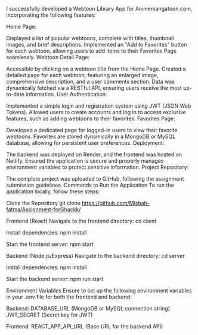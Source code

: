 I successfully developed a Webtoon Library App for Animemangatoon.com, incorporating the following features:

Home Page:

Displayed a list of popular webtoons, complete with titles, thumbnail images, and brief descriptions.
Implemented an "Add to Favorites" button for each webtoon, allowing users to add items to their Favorites Page seamlessly.
Webtoon Detail Page:

Accessible by clicking on a webtoon title from the Home Page.
Created a detailed page for each webtoon, featuring an enlarged image, comprehensive description, and a user comments section.
Data was dynamically fetched via a RESTful API, ensuring users receive the most up-to-date information.
User Authentication:

Implemented a simple login and registration system using JWT (JSON Web Tokens).
Allowed users to create accounts and log in to access exclusive features, such as adding webtoons to their favorites.
Favorites Page:

Developed a dedicated page for logged-in users to view their favorite webtoons.
Favorites are stored dynamically in a MongoDB or MySQL database, allowing for persistent user preferences.
Deployment:

The backend was deployed on Render, and the frontend was hosted on Netlify.
Ensured the application is secure and properly manages environment variables to protect sensitive information.
Project Repository:

The complete project was uploaded to GitHub, following the assignment submission guidelines.
Commands to Run the Application
To run the application locally, follow these steps:

Clone the Repository
git clone https://github.com/Misbah-fatma/Assignment-forGhackk/

Frontend (React)
Navigate to the frontend directory:
cd client

Install dependencies:
npm install

Start the frontend server:
npm start

Backend (Node.js/Express)
Navigate to the backend directory:
cd server

Install dependencies:
npm install

Start the backend server:
npm run start

Environment Variables
Ensure to set up the following environment variables in your .env file for both the frontend and backend:

Backend:
DATABASE_URL (MongoDB or MySQL connection string)
JWT_SECRET (Secret key for JWT)

Frontend:
REACT_APP_API_URL (Base URL for the backend API)
